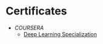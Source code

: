 # Certificates

* *COURSERA*
	* [Deep Learning Specialization](https://www.coursera.org/account/accomplishments/specialization/certificate/NH3EJJU3YKWK)

 
